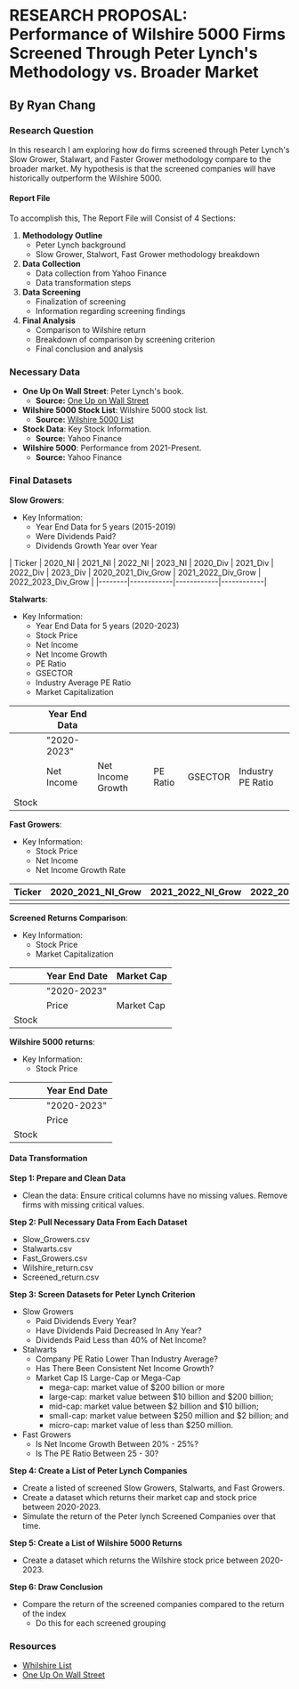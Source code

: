 # RESEARCH PROPOSAL: Performance of Wilshire 5000 Firms Screened Through Peter Lynch's Methodology vs. Broader Market

## By Ryan Chang

### Research Question

In this research I am exploring how do firms screened through Peter Lynch's Slow Grower, Stalwart, and Faster Grower methodology compare to the broader market. My hypothesis is that the screened companies will have historically outperform the Wilshire 5000.

#### Report File

To accomplish this, The Report File will Consist of 4 Sections:

1. **Methodology Outline**
   - Peter Lynch background
   - Slow Grower, Stalwort, Fast Grower methodology breakdown
2. **Data Collection**
   - Data collection from Yahoo Finance
   - Data transformation steps
3. **Data Screening**
   - Finalization of screening 
   - Information regarding screening findings
4. **Final Analysis** 
   - Comparison to Wilshire return
   - Breakdown of comparison by screening criterion
   - Final conclusion and analysis
 
### Necessary Data

- **One Up On Wall Street**: Peter Lynch's book.
  - **Source:** [One Up on Wall Street](https://yourknowledgedigest.files.wordpress.com/2020/04/one-up-on-wall-street.pdf)
- **Wilshire 5000 Stock List**: Wilshire 5000 stock list.
  - **Source:**  [Wilshire 5000 List](https://info.wilshire.com/Wilshire-5000-Index-Fund-Holdings)
- **Stock Data**: Key Stock Information.
  - **Source:** Yahoo Finance
- **Wilshire 5000**: Performance from 2021-Present.
  - **Source:** Yahoo Finance

### Final Datasets

**Slow Growers**: 

- Key Information:
  - Year End Data for 5 years (2015-2019)
  - Were Dividends Paid?
  - Dividends Growth Year over Year
  
| Ticker | 2020_NI    | 2021_NI    | 2022_NI    | 2023_NI    | 2020_Div | 2021_Div | 2022_Div | 2023_Div | 2020_2021_Div_Grow | 2021_2022_Div_Grow | 2022_2023_Div_Grow |
|--------|------------|------------|------------|



**Stalwarts**: 
- Key Information:
  - Year End Data for 5 years (2020-2023)
  - Stock Price 
  - Net Income
  - Net Income Growth
  - PE Ratio
  - GSECTOR
  - Industry Average PE Ratio
  - Market Capitalization

|            | Year End Data |          |         |         |         |         
|------------|---------------|----------|---------|---------|---------|
|            | "2020-2023"   |          |         |         |         |         
|            | Net Income | Net Income Growth | PE Ratio | GSECTOR   | Industry PE Ratio | Market Cap |
| Stock      |               |           |                   |          |         |                    |            

**Fast Growers**: 
- Key Information:
  - Stock Price
  - Net Income 
  - Net Income Growth Rate 
  
| Ticker | 2020_2021_NI_Grow | 2021_2022_NI_Grow | 2022_2023_NI_Grow | 2023_PE | Average_Growth | Growth_Rate |
|--------|--------------------|--------------------|--------------------|---------|----------------|-------------|
|        |                    |                    |                    |         |                |             |


**Screened Returns Comparison**: 
- Key Information:
  - Stock Price
  - Market Capitalization
  
|          | Year End Date | Market Cap |
|----------|---------------|------------|
|          |    "2020-2023"  |            |
|          | Price         | Market Cap |
| Stock    |               |            |

**Wilshire 5000 returns**: 
- Key Information:
  - Stock Price
 
|          | Year End Date |
|----------|---------------|
|         |      "2020-2023"     |          
|          | Price         |
| Stock    |               |


#### Data Transformation

**Step 1: Prepare and Clean Data**
- Clean the data: Ensure critical columns have no missing values. Remove firms with missing critical values. 

**Step 2: Pull Necessary Data From Each Dataset**
- Slow_Growers.csv
- Stalwarts.csv
- Fast_Growers.csv
- Wilshire_return.csv
- Screened_return.csv

**Step 3: Screen Datasets for Peter Lynch Criterion**
- Slow Growers
    - Paid Dividends Every Year?
    - Have Dividends Paid Decreased In Any Year?
    - Dividends Paid Less than 40% of Net Income?
- Stalwarts 
    - Company PE Ratio Lower Than Industry Average?
    - Has There Been Consistent Net Income Growth?
    - Market Cap IS Large-Cap or Mega-Cap
        - mega-cap: market value of $200 billion or more
        - large-cap: market value between $10 billion and $200 billion;
        - mid-cap: market value between $2 billion and $10 billion;
        - small-cap: market value between $250 million and $2 billion; and
        - micro-cap: market value of less than $250 million.
- Fast Growers 
    - Is Net Income Growth Between 20% - 25%?
    - Is The PE Ratio Between 25 - 30?

**Step 4: Create a List of Peter Lynch Companies**
- Create a listed of screened Slow Growers, Stalwarts, and Fast Growers.
- Create a dataset which returns their market cap and stock price between 2020-2023.
- Simulate the return of the Peter lynch Screened Companies over that time. 

**Step 5: Create a List of Wilshire 5000 Returns**
- Create a dataset which returns the Wilshire stock price between 2020-2023.

**Step 6: Draw Conclusion**
- Compare the return of the screened companies compared to the return of the index
    - Do this for each screened grouping

### Resources
- [Whilshire List](https://info.wilshire.com/Wilshire-5000-Index-Fund-Holdings)
- [One Up On Wall Street](https://yourknowledgedigest.files.wordpress.com/2020/04/one-up-on-wall-street.pdf)
    












